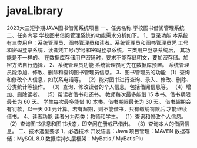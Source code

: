 # javaLibrary
2023大三短学期JAVA图书借阅系统项目
一、任务名称 
学校图书借阅管理系统
二、任务内容 
学校图书借阅管理系统的功能需求分析如下。
1、登录功能 
本系统有三类用户：系统管理员、图书管理员和读者。系统管理员和图书管理员凭
工号和密码登录系统，读者凭工号/学号和密码登录系统。三类用户登录系统后，
其功能是不一样的。
在数据库存储用户密码时，要求不能存储明文，要加密存储。加密方法自行选择，
2、系统管理员功能 
系统管理员可先在数据库预置。
系统管理员能添加、修改、删除和查询图书管理员信息。
3、图书管理员的功能 
（1）查询和修改个人信息，如联系电话等。
（2）能对图书进行查询、录入、修改、删除、分类统计等操作。
（3）查询、修改读者的个人信息，包括借阅信息等。
（4）增加、删除读者。
（5）帮读者借书和还书。
教师每次最多能借 15 本书。借书期限最长为 60 天。
学生每次最多能借 10 本书。借书期限最长为 30 天。
借书超期会有罚款，以一天 0.1 元计算。若有超期，则不能借书，只有缴纳罚款后
才能继续借书。
4、读者功能 
读者分为两类：教师和学生。
（1）查询和修改个人信息。
（2）查询图书信息和图书状态，即空闲在册或已借出。
（3）查询本人的借阅信息。
二、技术选型要求 
1、必选技术 
开发语言：Java
项目管理：MAVEN
数据存储：MySQL 8.0
数据库持久层框架：MyBatis / MyBatisPlu
